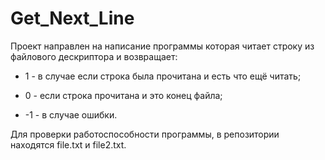 # Get_Next_Line

Проект направлен на написание программы которая читает строку из файлового дескриптора и возвращает:
 
 - 1 - в случае если строка была прочитана и есть что ещё читать;
 
 - 0 - если строка прочитана и это конец файла;
 
 - -1 - в случае ошибки.

Для проверки работоспособности программы, в репозитории находятся file.txt и file2.txt.
